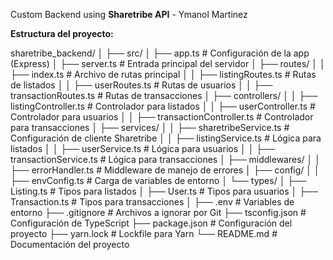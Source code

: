 Custom Backend using **Sharetribe API** - Ymanol Martinez

**Estructura del proyecto:**

sharetribe_backend/
│
├── src/
│   ├── app.ts                # Configuración de la app (Express)
│   ├── server.ts             # Entrada principal del servidor
│   ├── routes/
│   │   ├── index.ts          # Archivo de rutas principal
│   │   ├── listingRoutes.ts  # Rutas de listados
│   │   ├── userRoutes.ts     # Rutas de usuarios
│   │   ├── transactionRoutes.ts # Rutas de transacciones
│   ├── controllers/
│   │   ├── listingController.ts  # Controlador para listados
│   │   ├── userController.ts     # Controlador para usuarios
│   │   ├── transactionController.ts # Controlador para transacciones
│   ├── services/
│   │   ├── sharetribeService.ts   # Configuración de cliente Sharetribe
│   │   ├── listingService.ts      # Lógica para listados
│   │   ├── userService.ts         # Lógica para usuarios
│   │   ├── transactionService.ts  # Lógica para transacciones
│   ├── middlewares/
│   │   ├── errorHandler.ts        # Middleware de manejo de errores
│   ├── config/
│   │   ├── envConfig.ts           # Carga de variables de entorno
│   └── types/
│       ├── Listing.ts             # Tipos para listados
│       ├── User.ts                # Tipos para usuarios
│       ├── Transaction.ts         # Tipos para transacciones
│
├── .env                          # Variables de entorno
├── .gitignore                    # Archivos a ignorar por Git
├── tsconfig.json                 # Configuración de TypeScript
├── package.json                  # Configuración del proyecto
├── yarn.lock                     # Lockfile para Yarn
└── README.md                     # Documentación del proyecto
